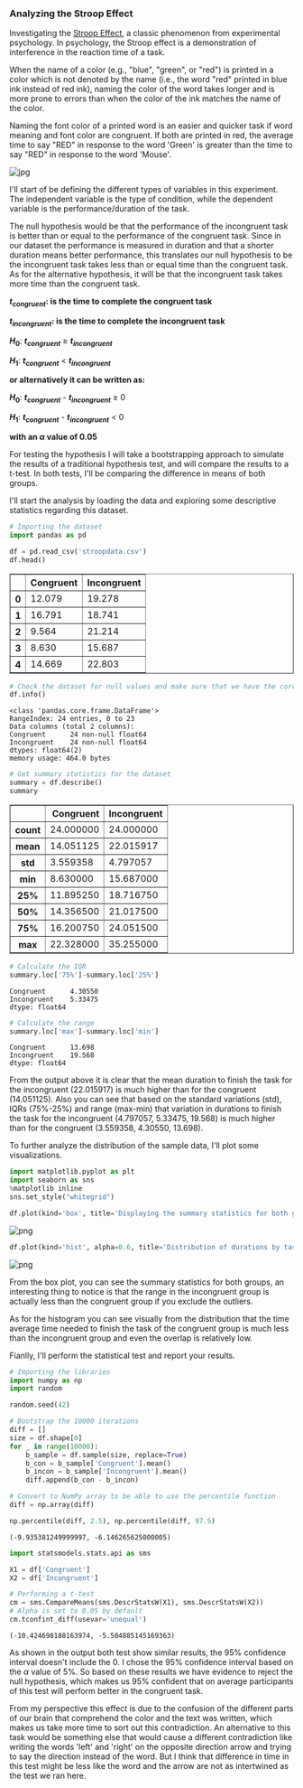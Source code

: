 
### Analyzing the Stroop Effect

Investigating the [Stroop Effect](https://en.wikipedia.org/wiki/Stroop_effect), a classic phenomenon from experimental psychology. In psychology, the Stroop effect is a demonstration of interference in the reaction time of a task.

When the name of a color (e.g., "blue", "green", or "red") is printed in a color which is not denoted by the name (i.e., the word "red" printed in blue ink instead of red ink), naming the color of the word takes longer and is more prone to errors than when the color of the ink matches the name of the color.

Naming the font color of a printed word is an easier and quicker task if word meaning and font color are congruent. If both are printed in red, the average time to say "RED" in response to the word 'Green' is greater than the time to say "RED" in response to the word 'Mouse'.

![jpg](stroop-test-2.jpg)

I'll start of be defining the different types of variables in this experiment. The independent variable is the type of condition, while the dependent variable is the performance/duration of the task.

The null hypothesis would be that the performance of the incongruent task is better than or equal to the performance of the congruent task. Since in our dataset the performance is measured in duration and that a shorter duration means better performance, this translates our null hypothesis to be the incongruent task takes less than or equal time than the congruent task. As for the alternative hypothesis, it will be that the incongruent task takes more time than the congruent task.

**$t_{congruent}$: is the time to complete the congruent task**

**$t_{incongruent}$: is the time to complete the incongruent task**

**$H_{0}$**: **$t_{congruent}$** $\geq$ **$t_{incongruent}$** 

**$H_{1}$**: **$t_{congruent}$** < **$t_{incongruent}$**

**or alternatively it can be written as:**

**$H_{0}$**: **$t_{congruent}$** - **$t_{incongruent}$** $\geq$ 0

**$H_{1}$**: **$t_{congruent}$** - **$t_{incongruent}$** < 0 

**with an $\alpha$ value of 0.05**

For testing the hypothesis I will take a bootstrapping approach to simulate the results of a traditional hypothesis test, and will compare the results to a t-test. In both tests, I'll be comparing the difference in means of both groups.

I'll start the analysis by loading the data and exploring some descriptive statistics regarding this dataset.


```python
# Importing the dataset
import pandas as pd

df = pd.read_csv('stroopdata.csv')
df.head()
```




<div>
<style scoped>
    .dataframe tbody tr th:only-of-type {
        vertical-align: middle;
    }

    .dataframe tbody tr th {
        vertical-align: top;
    }

    .dataframe thead th {
        text-align: right;
    }
</style>
<table border="1" class="dataframe">
  <thead>
    <tr style="text-align: right;">
      <th></th>
      <th>Congruent</th>
      <th>Incongruent</th>
    </tr>
  </thead>
  <tbody>
    <tr>
      <th>0</th>
      <td>12.079</td>
      <td>19.278</td>
    </tr>
    <tr>
      <th>1</th>
      <td>16.791</td>
      <td>18.741</td>
    </tr>
    <tr>
      <th>2</th>
      <td>9.564</td>
      <td>21.214</td>
    </tr>
    <tr>
      <th>3</th>
      <td>8.630</td>
      <td>15.687</td>
    </tr>
    <tr>
      <th>4</th>
      <td>14.669</td>
      <td>22.803</td>
    </tr>
  </tbody>
</table>
</div>




```python
# Check the dataset for null values and make sure that we have the correct data types
df.info()
```

    <class 'pandas.core.frame.DataFrame'>
    RangeIndex: 24 entries, 0 to 23
    Data columns (total 2 columns):
    Congruent      24 non-null float64
    Incongruent    24 non-null float64
    dtypes: float64(2)
    memory usage: 464.0 bytes



```python
# Get summary statistics for the dataset
summary = df.describe()
summary
```




<div>
<style scoped>
    .dataframe tbody tr th:only-of-type {
        vertical-align: middle;
    }

    .dataframe tbody tr th {
        vertical-align: top;
    }

    .dataframe thead th {
        text-align: right;
    }
</style>
<table border="1" class="dataframe">
  <thead>
    <tr style="text-align: right;">
      <th></th>
      <th>Congruent</th>
      <th>Incongruent</th>
    </tr>
  </thead>
  <tbody>
    <tr>
      <th>count</th>
      <td>24.000000</td>
      <td>24.000000</td>
    </tr>
    <tr>
      <th>mean</th>
      <td>14.051125</td>
      <td>22.015917</td>
    </tr>
    <tr>
      <th>std</th>
      <td>3.559358</td>
      <td>4.797057</td>
    </tr>
    <tr>
      <th>min</th>
      <td>8.630000</td>
      <td>15.687000</td>
    </tr>
    <tr>
      <th>25%</th>
      <td>11.895250</td>
      <td>18.716750</td>
    </tr>
    <tr>
      <th>50%</th>
      <td>14.356500</td>
      <td>21.017500</td>
    </tr>
    <tr>
      <th>75%</th>
      <td>16.200750</td>
      <td>24.051500</td>
    </tr>
    <tr>
      <th>max</th>
      <td>22.328000</td>
      <td>35.255000</td>
    </tr>
  </tbody>
</table>
</div>




```python
# Calculate the IQR
summary.loc['75%']-summary.loc['25%']
```




    Congruent      4.30550
    Incongruent    5.33475
    dtype: float64




```python
# Calculate the range
summary.loc['max']-summary.loc['min']
```




    Congruent      13.698
    Incongruent    19.568
    dtype: float64



From the output above it is clear that the mean duration to finish the task for the incongruent (22.015917) is much higher than for the congruent (14.051125). Also you can see that based on the standard variations (std), IQRs (75%-25%) and range (max-min) that variation in durations to finish the task for the incongruent (4.797057, 5.33475, 19.568) is much higher than for the congruent (3.559358, 4.30550, 13.698).

To further analyze the distribution of the sample data, I'll plot some visualizations.


```python
import matplotlib.pyplot as plt
import seaborn as sns
%matplotlib inline
sns.set_style("whitegrid")

df.plot(kind='box', title='Displaying the summary statistics for both groups');
```


![png](output_8_0.png)



```python
df.plot(kind='hist', alpha=0.6, title='Distribution of durations by task type');
```


![png](output_9_0.png)


From the box plot, you can see the summary statistics for both groups, an interesting thing to notice is that the range in the incongruent group is actually less than the congruent group if you exclude the outliers.

As for the histogram you can see visually from the distribution that the time average time needed to finish the task of the congruent group is much less than the incongruent group and even the overlap is relatively low.

Fianlly, I'll perform the statistical test and report your results.


```python
# Importing the libraries
import numpy as np
import random

random.seed(42)

# Bootstrap the 10000 iterations
diff = []
size = df.shape[0]
for _ in range(10000):
    b_sample = df.sample(size, replace=True)
    b_con = b_sample['Congruent'].mean()
    b_incon = b_sample['Incongruent'].mean()
    diff.append(b_con - b_incon)

# Convert to NumPy array to be able to use the percentile function
diff = np.array(diff)

np.percentile(diff, 2.5), np.percentile(diff, 97.5)
```




    (-9.935381249999997, -6.146265625000005)




```python
import statsmodels.stats.api as sms

X1 = df['Congruent']
X2 = df['Incongruent']

# Performing a t-test
cm = sms.CompareMeans(sms.DescrStatsW(X1), sms.DescrStatsW(X2))
# Alpha is set to 0.05 by default
cm.tconfint_diff(usevar='unequal')
```




    (-10.424698188163974, -5.504885145169363)



As shown in the output both test show similar results, the 95% confidence interval doesn't include the 0. I chose the 95% confidence interval based on the $\alpha$ value of 5%. So based on these results we have evidence to reject the null hypothesis, which makes us 95% confident that on average participants of this test will perform better in the congruent task.

From my perspective this effect is due to the confusion of the different parts of our brain that comprehend the color and the text was written, which makes us take more time to sort out this contradiction. An alternative to this task would be something else that would cause a different contradiction like writing the words 'left' and 'right' on the opposite direction arrow and trying to say the direction instead of the word. But I think that difference in time in this test might be less like the word and the arrow are not as intertwined as the test we ran here.
